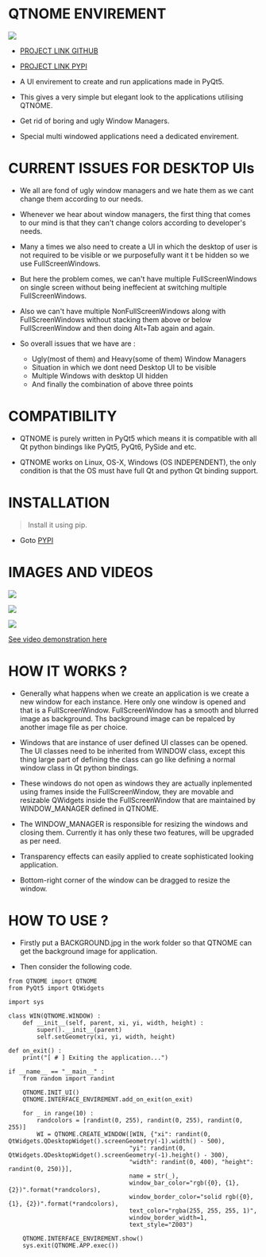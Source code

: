 # QTNOME ENVIREMENT

![](ZZZ/ZZZ.jpg)

* [PROJECT LINK GITHUB](https://github.com/P-Y-R-O-B-O-T/QTNOME)

* [PROJECT LINK PYPI](https://pypi.org/project/QTNOME-P-Y-R-O-B-O-T)

* A UI envirement to create and run applications made in PyQt5.

* This gives a very simple but elegant look to the applications utilising QTNOME.

* Get rid of boring and ugly Window Managers.

* Special multi windowed applications need a dedicated envirement.

# CURRENT ISSUES FOR DESKTOP UIs

* We all are fond of ugly window managers and we hate them as we cant change them according to our needs.

* Whenever we hear about window managers, the first thing that comes to our mind is that they can't change colors according to developer's needs.

* Many a times we also need to create a UI in which the desktop of user is not required to be visible or we purposefully want it t be hidden so we use FullScreenWindows.

* But here the problem comes, we can't have multiple FullScreenWindows on single screen without being ineffecient at switching multiple FullScreenWindows.

* Also we can't have multiple NonFullScreenWindows along with FullScreenWindows without stacking them above or below FullScreenWindow and then doing Alt+Tab again and again.

* So overall issues that we have are :
	- Ugly(most of them) and Heavy(some of them) Window Managers
	- Situation in which we dont need Desktop UI to be visible
	- Multiple Windows with desktop UI hidden
	- And finally the combination of above three points

# COMPATIBILITY

* QTNOME is purely written in PyQt5 which means it is compatible with all Qt python bindings like PyQt5, PyQt6, PySide and etc.

* QTNOME works on Linux, OS-X, Windows (OS INDEPENDENT), the only condition is that the OS must have full Qt and python Qt binding support.

# INSTALLATION

> Install it using pip.

* Goto [PYPI](https://pypi.org/project/QTNOME-P-Y-R-O-B-O-T/)

# IMAGES AND VIDEOS

![](ZZZ/ZZZ0.png)

![](ZZZ/ZZZ1.png)

![](ZZZ/ZZZ2.png)

[See video demonstration here](https://drive.google.com/file/d/1cxeoc61BSyLolExkkdvrVIgnkHhjZhXE/view?usp=sharing)

# HOW IT WORKS ?

* Generally what happens when we create an application is we create a new window for each instance. Here only one window is opened and that is a FullScreenWindow. FullScreenWindow has a smooth and blurred image as background. Ths background image can be repalced by another image file as per choice.

* Windows that are instance of user defined UI classes can be opened. The UI classes need to be inherited from WINDOW class, except this thing large part of defining the class can go like defining a normal window class in Qt python bindings.

* These windows do not open as windows they are actually inplemented using frames inside the FullScreenWindow, they are movable and resizable QWidgets inside the FullScreenWindow that are maintained by WINDOW_MANAGER defined in QTNOME.

* The WINDOW_MANAGER is responsible for resizing the windows and closing them. Currently it has only these two features, will be upgraded as per need.

* Transparency effects can easily applied to create sophisticated looking application.

* Bottom-right corner of the window can be dragged to resize the window.

# HOW TO USE ?

* Firstly put a BACKGROUND.jpg in the work folder so that QTNOME can get the background image for application.

* Then consider the following code.

```python3
from QTNOME import QTNOME
from PyQt5 import QtWidgets

import sys

class WIN(QTNOME.WINDOW) :
    def __init__(self, parent, xi, yi, width, height) :
        super().__init__(parent)
        self.setGeometry(xi, yi, width, height)

def on_exit() :
	print("[ # ] Exiting the application...")

if __name__ == "__main__" :
    from random import randint

    QTNOME.INIT_UI()
	QTNOME.INTERFACE_ENVIREMENT.add_on_exit(on_exit)

    for _ in range(10) :
        randcolors = [randint(0, 255), randint(0, 255), randint(0, 255)]
        WI = QTNOME.CREATE_WINDOW([WIN, {"xi": randint(0, QtWidgets.QDesktopWidget().screenGeometry(-1).width() - 500),
                                  "yi": randint(0, QtWidgets.QDesktopWidget().screenGeometry(-1).height() - 300),
                                  "width": randint(0, 400), "height": randint(0, 250)}],
                                  name = str(_),
                                  window_bar_color="rgb({0}, {1}, {2})".format(*randcolors),
                                  window_border_color="solid rgb({0}, {1}, {2})".format(*randcolors),
                                  text_color="rgba(255, 255, 255, 1)",
                                  window_border_width=1,
                                  text_style="Z003")

    QTNOME.INTERFACE_ENVIREMENT.show()
    sys.exit(QTNOME.APP.exec())
```
